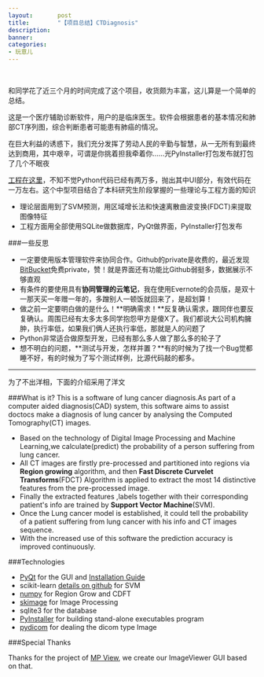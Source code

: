 ```yaml
---
layout:       post
title:        "【项目总结】CTDiagnosis"
description: 
banner: 
categories: 
- 玩意儿
---
```


<br />

和同学花了近三个月的时间完成了这个项目，收货颇为丰富，这儿算是一个简单的总结。

这是一个医疗辅助诊断软件，用户的是临床医生。软件会根据患者的基本情况和肺部CT序列图，综合判断患者可能患有肺癌的情况。

在巨大利益的诱惑下，我们充分发挥了劳动人民的辛勤与智慧，从一无所有到最终达到商用，其中艰辛，可谓是你挑着担我牵着你……光PyInstaller打包发布就打包了几个不眠夜

[工程在这里](https://github.com/PhoenixZhao/CTDiagnosis)，不知不觉Python代码已经有两万多，抛出其中UI部分，有效代码在一万左右。这个中型项目结合了本科研究生阶段掌握的一些理论与工程方面的知识

- 理论层面用到了SVM预测，用区域增长法和快速离散曲波变换(FDCT)来提取图像特征
- 工程方面用全部使用SQLite做数据库，PyQt做界面，PyInstaller打包发布

###一些反思

- 一定要使用版本管理软件来协同合作。Github的private是收费的，最近发现[BitBucket](https://bitbucket.org/)免费private，赞！就是界面还有功能比Github弱挺多，数据展示不够直观
- 有条件的要使用具有**协同管理的云笔记**，我在使用Evernote的会员版，是双十一那天买一年赠一年的，多蹭别人一顿饭就回来了，是超划算！
- 做之前一定要明白做的是什么！**明确需求！**反复确认需求，跟同伴也要反复确认。周围已经有太多太多同学抱怨甲方是傻X了。我们都说大公司机构臃肿，执行率低，如果我们俩人还执行率低，那就是人的问题了
- Python非常适合做原型开发，已经有那么多人做了那么多的轮子了
- 想不明白的问题，**测试与开发，怎样并置？**有的时候为了找一个Bug觉都睡不好，有的时候为了写个测试样例，比源代码敲的都多。


---
为了不出洋相，下面的介绍采用了洋文

###What is it?
This is a software of lung cancer diagnosis.As part of a computer aided diagnosis(CAD) system, 
this software aims to assist doctocs make a diagnosis of lung cancer 
by analysing the Computed Tomography(CT) images.  

- Based on the technology of Digital Image Processing and Machine Learning,we calculate(predict) the probability 
of a person suffering from lung cancer.
- All CT images are firstly pre-processed and partitioned into regions via **Region growing** algorithm,
and then **Fast Discrete Curvelet Transforms**(FDCT) Algorithm is applied to extract the most 14 distinctive 
features from the pre-processed image. 
- Finally the extracted features ,labels together with their 
corresponding patient's info are trained by **Support Vector Machine**(SVM).
- Once the Lung cancer model is established,
it could tell the probability of a patient suffering from lung cancer with his info and 
CT images sequence.
- With the increased use of this software the prediction accuracy is improved continuously.

###Technologies

- [PyQt](http://www.riverbankcomputing.co.uk/software/pyqt/download/) for the GUI 
and [Installation Guide](http://blog.csdn.net/bookeezhou/article/details/6229011)
- scikit-learn [details on github](https://github.com/scikit-learn/scikit-learn) for SVM
- [numpy](http://www.numpy.org/) for Region Grow and CDFT
- [skimage](http://scikit-image.org/docs/dev/api/skimage.html) for Image Processing
- sqlite3 for the database
- [PyInstaller](http://www.pyinstaller.org/) for building stand-alone executables program
- [pydicom](http://code.google.com/p/pydicom/) for dealing the dicom type Image


###Special Thanks

Thanks for the project of [MP View](http://qt-apps.org/content/show.php/MP+View?content=68379),
we create our ImageViewer GUI based on that.

